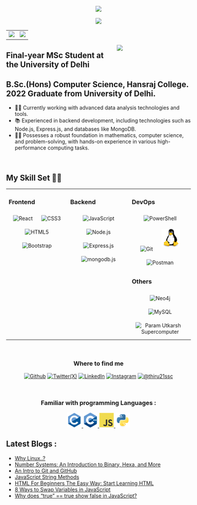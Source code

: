 <p align="center">
  <img src="https://github.com/thompsonemerson/thompsonemerson/raw/master/cover-thompson.png" height="200"/>
</p>

<!-- Centered animated text for "hey! its Teja" -->
<p align="center">
   <img src="https://readme-typing-svg.herokuapp.com?font=Architects+Daughter&color=FF0000&size=25&center=true&vCenter=true&width=500&lines=Hey!+its+Tejas2SpaceXperience" />
</p>

<!-- Left and right aligned animated texts -->
<table width="100%" align="center">
  <tr>
    <td align="left">
      <img src="https://readme-typing-svg.herokuapp.com?font=Architects+Daughter&color=0000FF&size=25&center=false&vCenter=true&width=500&lines=Data+Specialist+|+Backend+Developer..." />
    </td>
    <td align="right">
      <img src="https://readme-typing-svg.herokuapp.com?font=Architects+Daughter&color=00FF00&size=25&center=false&vCenter=true&width=500&lines=Research+Enthusiast+|+HPC+Aficionado..." />
    </td>
  </tr>
</table>

<img src="https://user-images.githubusercontent.com/89788120/167628634-549d2bdd-609e-4275-85af-1e1974da64ca.gif" width="40%" align="right" />

## Final-year MSc Student at the University of Delhi 
## B.Sc.(Hons) Computer Science, Hansraj College. 2022 Graduate from University of Delhi.
- 👨‍💻 Currently working with advanced data analysis technologies and tools.
- 📚 Experienced in backend development, including technologies such as Node.js, Express.js, and databases like MongoDB.
- 💪🏼 Possesses a robust foundation in mathematics, computer science, and problem-solving, with hands-on experience in various high-performance computing tasks.

<br/>

## My Skill Set 👩‍💻

<table><tr><td valign="top" width="33%">

### Frontend  
   
<div align="center">  
<img style="margin: 10px" src="https://profilinator.rishav.dev/skills-assets/react-original-wordmark.svg" alt="React" height="50" />  
<img style="margin: 10px" src="https://profilinator.rishav.dev/skills-assets/css3-original-wordmark.svg" alt="CSS3" height="50" />  
<img style="margin: 10px" src="https://profilinator.rishav.dev/skills-assets/html5-original-wordmark.svg" alt="HTML5" height="50" />  
<img style="margin: 10px" src="https://upload.wikimedia.org/wikipedia/commons/thumb/b/b2/Bootstrap_logo.svg/1200px-Bootstrap_logo.svg.png" alt="Bootstrap" height="50" />  
<!-- <img style="margin: 10px" src="https://profilinator.rishav.dev/skills-assets/jquery.png" alt="jQuery" height="50" />   -->
</div>


</td><td valign="top" width="33%">

### Backend
   
<div align="center">  
<img style="margin: 10px" src="https://profilinator.rishav.dev/skills-assets/javascript-original.svg" alt="JavaScript" height="50" />  
<img style="margin: 10px" src="https://profilinator.rishav.dev/skills-assets/nodejs-original-wordmark.svg" alt="Node.js" height="50" />  
<img style="margin: 10px" src="https://profilinator.rishav.dev/skills-assets/express-original-wordmark.svg" alt="Express.js" height="50" />  
<img style="margin: 10px" src="https://profilinator.rishav.dev/skills-assets/mongodb-original-wordmark.svg" alt="mongodb.js" height="50" />  
</div>

</td><td valign="top" width="33%">

### DevOps  
   
<div align="center">  
<img style="margin: 10px" src="https://profilinator.rishav.dev/skills-assets/powershell.png" alt="PowerShell" height="50" />  
<img style="margin: 10px" src="https://profilinator.rishav.dev/skills-assets/git-scm-icon.svg" alt="Git" height="50" />  
<img style="margin: 10px" src="https://raw.githubusercontent.com/devicons/devicon/master/icons/linux/linux-original.svg" alt="Linux" height="50" />
<img style="margin: 10px" src="https://www.vectorlogo.zone/logos/getpostman/getpostman-icon.svg" alt="Postman" height="50" />
</div>

### Others  

<div align="center">  
<img style="margin: 10px" src="https://upload.wikimedia.org/wikipedia/commons/thumb/8/88/Neo4j_logo.svg/1200px-Neo4j_logo.svg.png" alt="Neo4j" height="50" />  
<img style="margin: 10px" src="https://upload.wikimedia.org/wikipedia/commons/thumb/6/6a/MySQL_logo.png/1200px-MySQL_logo.png" alt="MySQL" height="50" />  
<img style="margin: 10px" src="https://upload.wikimedia.org/wikipedia/commons/thumb/7/74/Param_supercomputers.png/1200px-Param_supercomputers.png" alt="Param Utkarsh Supercomputer" height="50" />  
</div>


</td></tr></table>  
<br/>  

<div align="center">
<h3>Where to find me</h3>
<p>
<a href="https://github.com/iamteja9977" target="_blank"><img alt="Github" src="https://img.shields.io/badge/GitHub-%2312100E.svg?&style=for-the-badge&logo=Github&logoColor=white" /></a> 
  <a href="https://x.com/SrTejaa121022" target="_blank"><img alt="Twitter(X)" src="https://img.shields.io/badge/X-%2312100E.svg?&style=for-the-badge&logo=X&logoColor=white" /></a> 
<a href="https://www.linkedin.com/in/tejavath-thirupathi-1505a027a/" target="_blank"><img alt="LinkedIn" src="https://img.shields.io/badge/linkedin-%230077B5.svg?&style=for-the-badge&logo=linkedin&logoColor=white" /></a> 
<a href="https://www.instagram.com/iamteja9977/" target="_blank"><img alt="Instagram" src="https://img.shields.io/badge/Instagram-E4405F?style=for-the-badge&logo=instagram&logoColor=white" /></a> 
  <a href="https://medium.com/@thiru21ssc" target="blank"><img alt="@thiru21ssc"  src="https://img.shields.io/badge/Medium-%2312100E.svg?&style=for-the-badge&logo=medium&logoColor=white"  /></a>
</p>
</div>

<br/>

<h3 align="center"> Familiar with programming Languages :</h3>
<p align="center">
  
<a href="https://www.C.com" target="_blank" rel="noreferrer">
    <img src="https://raw.githubusercontent.com/devicons/devicon/master/icons/c/c-original.svg" alt="c" width="40" height="40"/>
</a>
  
<a href="https://www.w3schools.com/cpp/" target="_blank" rel="noreferrer">
  <img src="https://raw.githubusercontent.com/devicons/devicon/master/icons/cplusplus/cplusplus-original.svg" alt="cplusplus" width="40" height="40"/> 
</a>

<a href="https://developer.mozilla.org/en-US/docs/Web/JavaScript" target="_blank" rel="noreferrer"> 
<img src="https://raw.githubusercontent.com/devicons/devicon/master/icons/javascript/javascript-original.svg" alt="javascript" width="40" height="40"/>
</a>

<a href="https://www.python.org" target="_blank" rel="noreferrer"> 
<img src="https://raw.githubusercontent.com/devicons/devicon/master/icons/python/python-original.svg" alt="python" width="40" height="40"/> </a> 
</p>

## Latest Blogs :

 - [Why Linux..?](https://medium.com/@thiru21ssc/why-linux-3b1d476d8cb9)
 - [Number Systems: An Introduction to Binary, Hexa, and More](https://medium.com/@thiru21ssc/number-systems-an-introduction-to-binary-hexa-and-more-3572587fdfdc)
 - [An Intro to Git and GitHub](https://medium.com/@thiru21ssc/an-intro-to-git-and-github-ea99add7df6f)
 - [JavaScript String Methods](https://medium.com/@thiru21ssc/javascript-string-methods-d39b52919ea5)
 - [HTML For Beginners The Easy Way: Start Learning HTML](https://medium.com/@thiru21ssc/html-for-beginners-the-easy-way-start-learning-html-ec55eee0fdd5)
 - [8 Ways to Swap Variables in JavaScript](https://medium.com/@thiru21ssc/8-ways-to-swap-variables-in-javascript-b76bd635b514)
 - [Why does “true” == true show false in JavaScript?](https://medium.com/@thiru21ssc/why-does-true-true-show-false-in-javascript-161f06ffebe0)
